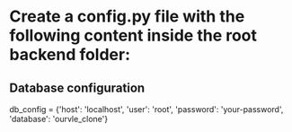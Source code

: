# Create a config.py file with the following content inside the root backend folder:

## Database configuration

db_config = {'host': 'localhost', 'user': 'root', 'password': 'your-password', 'database': 'ourvle_clone'}